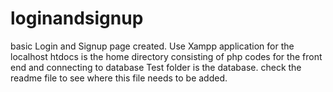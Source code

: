 # loginandsignup
basic Login and Signup page created. Use Xampp application for the localhost
htdocs is the home directory consisting of php codes for the front end and connecting to database
Test folder is the database. check the readme file to see where this file needs to be added. 
